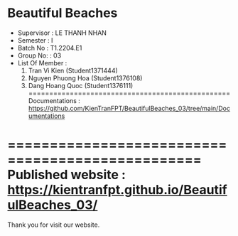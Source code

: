 Beautiful Beaches
=================================================
+ Supervisor	 	: LE THANH NHAN
+ Semester	 	: I	
+ Batch No	 	: T1.2204.E1
+ Group No:	 	: 03
+ List Of Member 	:
	1. Tran Vi Kien  	 (Student1371444)
	2. Nguyen Phuong Hoa     (Student1376108)
	3. Dang Hoang Quoc 	 (Student1376111)	
=================================================
Documentations : https://github.com/KienTranFPT/BeautifulBeaches_03/tree/main/Documentations

=================================================
Published website : https://kientranfpt.github.io/BeautifulBeaches_03/
=================================================
Thank you for visit our website.
